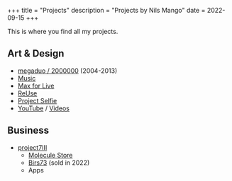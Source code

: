 +++
title = "Projects"
description = "Projects by Nils Mango"
date = 2022-09-15
+++

This is where you find all my projects.

## Art & Design
- [megaduo / 2000000](/megaduo) (2004-2013)
- [Music](/music)
- [Max for Live](/phonogeneli)
- [ReUse](/reuse)
- [Project Selfie](https://youtu.be/Nv-Qcn4upus)
- [YouTube](https://youtube.com/nilsmango) / [Videos](/tags/video)

## Business
- [project7III](https://project7iii.com)
  - [Molecule Store](https://moleculestore.com)
  - [Birs73](https://birs73.ch) (sold in 2022)
  - Apps
